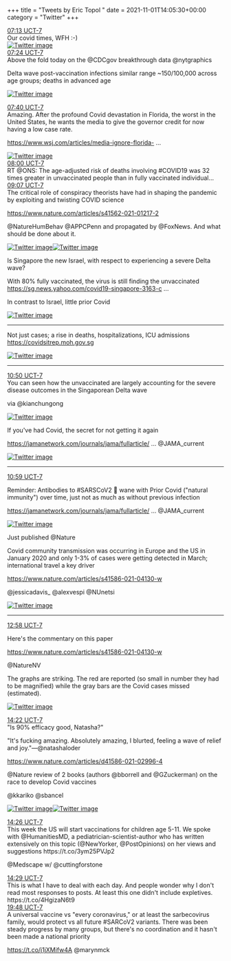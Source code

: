 +++
title = "Tweets by Eric Topol " 
date = 2021-11-01T14:05:30+00:00
category = "Twitter"
+++
<div class="tweet"> 
<div class="profile"> 
<a href="https://twitter.com/erictopol/status/1455176240541749249" target="_blank" rel="noreferer">07:13 UCT-7</a> 
</div> 
<div class="content"> 
Our covid times, WFH :-) </div> 
<a href="/twitter/erictopol/images/FDHTC1XVcAYAMEY.jpg"  ><img src="/twitter/erictopol/images/FDHTC1XVcAYAMEY.jpg" alt="Twitter image" ></img></a></div> 
<div class="tweet"> 
<div class="profile"> 
<a href="https://twitter.com/erictopol/status/1455178930923601924" target="_blank" rel="noreferer">07:24 UCT-7</a> 
</div> 
<div class="content"> 
Above the fold today on the @CDCgov breakthrough data @nytgraphics 

Delta wave post-vaccination infections similar range ~150/100,000 across age groups; deaths in advanced age </div> 
<a href="/twitter/erictopol/images/FDHVOibUYAEj-Jr.jpg"  ><img src="/twitter/erictopol/images/FDHVOibUYAEj-Jr.jpg" alt="Twitter image" ></img></a></div> 
<div class="tweet"> 
<div class="profile"> 
<a href="https://twitter.com/erictopol/status/1455183089886384128" target="_blank" rel="noreferer">07:40 UCT-7</a> 
</div> 
<div class="content"> 
Amazing. After the profound Covid devastation in Florida, the worst in the United States, he wants the media to give the governor credit for now having a low case rate. 

<a href="https://www.wsj.com/articles/media-ignore-florida-covid-coronavirus-vaccination-herd-immunity-desantis-ladapo-11635707152?mod=Searchresults_pos1&page=1" target="_blank" rel="noreferer">https://www.wsj.com/articles/media-ignore-florida- ...</a> 
 </div> 
<a href="/twitter/erictopol/images/FDHZE8LVgAIA3OS.png"  ><img src="/twitter/erictopol/images/FDHZE8LVgAIA3OS.png" alt="Twitter image" ></img></a></div> 
<div class="tweet"> 
<div class="profile"> 
<a href="https://twitter.com/erictopol/status/1455187983548628997" target="_blank" rel="noreferer">08:00 UCT-7</a> 
</div> 
<div class="content"> 
RT @ONS: The age-adjusted risk of deaths involving #COVID19 was 32 times greater in unvaccinated people than in fully vaccinated individual…</div> 
</div> 
<div class="tweet"> 
<div class="profile"> 
<a href="https://twitter.com/erictopol/status/1455204878083526656" target="_blank" rel="noreferer">09:07 UCT-7</a> 
</div> 
<div class="content"> 
The critical role of conspiracy theorists have had in shaping the pandemic by exploiting and twisting COVID science

<a href="https://www.nature.com/articles/s41562-021-01217-2" target="_blank" rel="noreferer">https://www.nature.com/articles/s41562-021-01217-2</a> 


@NatureHumBehav @APPCPenn and propagated by @FoxNews. And what should be done about it. </div> 
<a href="/twitter/erictopol/images/FDHs2lzVgAYlXLN.jpg"  ><img src="/twitter/erictopol/images/FDHs2lzVgAYlXLN.jpg" alt="Twitter image" ></img></a><a href="/twitter/erictopol/images/FDHs3_ZUUAkP4fQ.jpg"  ><img src="/twitter/erictopol/images/FDHs3_ZUUAkP4fQ.jpg" alt="Twitter image" ></img></a></div> 
<div class="thread"> 
<div class="thread-content"> 
Is Singapore the new Israel, with respect to experiencing  a severe Delta wave?

With 80% fully vaccinated, the virus is still finding the unvaccinated <a href="https://sg.news.yahoo.com/covid19-singapore-3163-cases-13-deaths-152053756.html?guccounter=1&guce_referrer=aHR0cHM6Ly93d3cuZ29vZ2xlLmNvbS8&guce_referrer_sig=AQAAAD6fyjHlx6SQmGUm-E_N4XPPMadnSUFpgGrZrxExx16kL_nVPyUpnC4lMh-UAjO36rCJrZmCPBGmkifBMyhWixvYE05uRmSQYd_NyuhRGCFbUKy0TYSWpbEzAJmgVAdQrK8pfXVnfKhLcJeYFlC-bYW0Xw7F0_lOiWRxH5-aUrvb" target="_blank" rel="noreferer">https://sg.news.yahoo.com/covid19-singapore-3163-c ...</a> 


In contrast to Israel, little prior Covid </div> 
<a href="/twitter/erictopol/images/FDHQ3EjVUAgESiS.jpg"  ><img src="/twitter/erictopol/images/FDHQ3EjVUAgESiS.jpg" alt="Twitter image" ></img></a><hr><div class="thread-content"> 
Not just cases; a rise in deaths, hospitalizations, ICU admissions <a href="https://covidsitrep.moh.gov.sg" target="_blank" rel="noreferer">https://covidsitrep.moh.gov.sg</a> 
 </div> 
<a href="/twitter/erictopol/images/FDHQlgaVIAIX9K8.jpg"  ><img src="/twitter/erictopol/images/FDHQlgaVIAIX9K8.jpg" alt="Twitter image" ></img></a><hr><div class="profile"> 
<a href="https://twitter.com/erictopol/status/1455230698978041856" target="_blank" rel="noreferer">10:50 UCT-7</a> 
</div> 
<div class="content"> 
You can seen how the unvaccinated are largely accounting for the severe disease outcomes in the Singaporean Delta wave

via @kianchungong </div> 
<a href="/twitter/erictopol/images/FDIEf8VVkAAwh1W.png"  ><img src="/twitter/erictopol/images/FDIEf8VVkAAwh1W.png" alt="Twitter image" ></img></a></div> 
<div class="thread"> 
<div class="thread-content"> 
If you've had Covid, the secret for not getting it again

<a href="https://jamanetwork.com/journals/jama/fullarticle/2785918?guestAccessKey=6ee768d4-0daf-47a1-8177-ab636e03c6d3&utm_source=For_The_Media&utm_medium=referral&utm_campaign=ftm_links&utm_thread-content=tfl&utm_term=110121" target="_blank" rel="noreferer">https://jamanetwork.com/journals/jama/fullarticle/ ...</a> 
 @JAMA_current </div> 
<a href="/twitter/erictopol/images/FDIFWddUUAAU2J-.jpg"  ><img src="/twitter/erictopol/images/FDIFWddUUAAU2J-.jpg" alt="Twitter image" ></img></a><hr><div class="profile"> 
<a href="https://twitter.com/erictopol/status/1455233087881703425" target="_blank" rel="noreferer">10:59 UCT-7</a> 
</div> 
<div class="content"> 
Reminder: Antibodies to #SARSCoV2 🦠 wane with Prior Covid ("natural immunity") over time, just not as much as without previous infection

<a href="https://jamanetwork.com/journals/jama/fullarticle/2785919?guestAccessKey=d6d49995-b0f4-4849-bcb5-1a486171137a&utm_source=For_The_Media&utm_medium=referral&utm_campaign=ftm_links&utm_content=tfl&utm_term=110121" target="_blank" rel="noreferer">https://jamanetwork.com/journals/jama/fullarticle/ ...</a> 
 @JAMA_current </div> 
<a href="/twitter/erictopol/images/FDIGmnSVUAI4iQu.jpg"  ><img src="/twitter/erictopol/images/FDIGmnSVUAI4iQu.jpg" alt="Twitter image" ></img></a></div> 
<div class="thread"> 
<div class="thread-content"> 
Just published @Nature 

Covid community transmission was occurring in Europe and the US in January 2020 and only 1-3% of cases were getting detected in March; international travel a key driver

<a href="https://www.nature.com/articles/s41586-021-04130-w" target="_blank" rel="noreferer">https://www.nature.com/articles/s41586-021-04130-w</a> 


@jessicadavis_ @alexvespi @NUnetsi </div> 
<a href="/twitter/erictopol/images/FCjeSVJVgAAW6bx.jpg"  ><img src="/twitter/erictopol/images/FCjeSVJVgAAW6bx.jpg" alt="Twitter image" ></img></a><hr><div class="profile"> 
<a href="https://twitter.com/erictopol/status/1455262869369491458" target="_blank" rel="noreferer">12:58 UCT-7</a> 
</div> 
<div class="content"> 
Here's the commentary on this paper

<a href="https://www.nature.com/articles/s41586-021-04130-w" target="_blank" rel="noreferer">https://www.nature.com/articles/s41586-021-04130-w</a> 


@NatureNV 

The graphs are striking. The red are reported (so small in number they had to be magnified) while the gray bars are the Covid cases missed (estimated). </div> 
<a href="/twitter/erictopol/images/FDIhpOFVkAMT8-d.jpg"  ><img src="/twitter/erictopol/images/FDIhpOFVkAMT8-d.jpg" alt="Twitter image" ></img></a></div> 
<div class="tweet"> 
<div class="profile"> 
<a href="https://twitter.com/erictopol/status/1455284233736318979" target="_blank" rel="noreferer">14:22 UCT-7</a> 
</div> 
<div class="content"> 
"Is 90% efficacy good, Natasha?"

"It's fucking amazing. Absolutely amazing, I blurted, feeling a wave of relief and joy."—@natashaloder

<a href="https://www.nature.com/articles/d41586-021-02996-4" target="_blank" rel="noreferer">https://www.nature.com/articles/d41586-021-02996-4</a> 


@Nature review of 2 books (authors @bborrell and @GZuckerman) on the race to develop Covid vaccines 

@kkariko @sbancel </div> 
<a href="/twitter/erictopol/images/FDIz2q1VcAE8FF-.jpg"  ><img src="/twitter/erictopol/images/FDIz2q1VcAE8FF-.jpg" alt="Twitter image" ></img></a><a href="/twitter/erictopol/images/FDIz5cRUUAAUtEo.jpg"  ><img src="/twitter/erictopol/images/FDIz5cRUUAAUtEo.jpg" alt="Twitter image" ></img></a></div> 
<div class="tweet"> 
<div class="profile"> 
<a href="https://twitter.com/erictopol/status/1455285252331507714" target="_blank" rel="noreferer">14:26 UCT-7</a> 
</div> 
<div class="content"> 
This week the US will start vaccinations for children age 5-11. We spoke with @HumanitiesMD, a pediatrician-scientist-author who has written extensively on this topic (@NewYorker, @PostOpinions) on her views and suggestions  https://t.co/3ym25PVJp2

@Medscape w/ @cuttingforstone</div> 
</div> 
<div class="tweet"> 
<div class="profile"> 
<a href="https://twitter.com/erictopol/status/1455285956857061376" target="_blank" rel="noreferer">14:29 UCT-7</a> 
</div> 
<div class="content"> 
This is what I have to deal with each day. And people wonder why I don't read most responses to posts. At least this one didn't include expletives. https://t.co/4HgizaN6t9</div> 
</div> 
<div class="tweet"> 
<div class="profile"> 
<a href="https://twitter.com/erictopol/status/1455366084756787202" target="_blank" rel="noreferer">19:48 UCT-7</a> 
</div> 
<div class="content"> 
A universal vaccine vs "every coronavirus," or at least the sarbecovirus family, would protect vs all future #SARCoV2 variants. There was been steady progress by many groups, but there's no coordination and it hasn't been made a national priority

https://t.co/j1jXMifw4A @marynmck</div> 
</div> 


